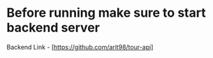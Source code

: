 # Before running make sure to start backend server

Backend Link - [https://github.com/arit98/tour-api]
